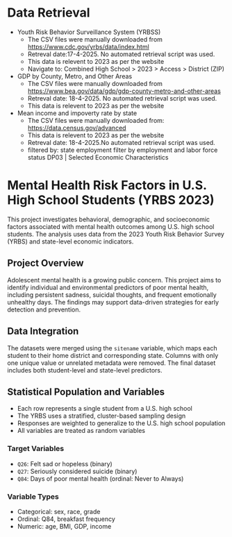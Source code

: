 # Data Retrieval

- Youth Risk Behavior Surveillance System (YRBSS)   
    *   The CSV files were manually downloaded from https://www.cdc.gov/yrbs/data/index.html 
    *   Retreval date:17-4-2025. No automated retrieval script was used.
    *   This data is relevent to 2023 as per the website
    *   Navigate to: Combined High School > 2023 > Access > District (ZIP)
- GDP by County, Metro, and Other Areas
    *   The CSV files were manually downloaded from https://www.bea.gov/data/gdp/gdp-county-metro-and-other-areas 
    *   Retreval date: 18-4-2025. No automated retrieval script was used.
    *   This data is relevent to 2023 as per the website
- Mean income and impoverty rate by state 
    *   The CSV files were manually downloaded from: https://data.census.gov/advanced
    *   This data is relevent to 2023 as per the website
    *   Retreval date: 18-4-2025.No automated retrieval script was used.
    *   filtered by: 
            state
            employment
            filter by employment and labor force status
            DP03 | Selected Economic Characteristics

# Mental Health Risk Factors in U.S. High School Students (YRBS 2023)

This project investigates behavioral, demographic, and socioeconomic factors associated with mental health outcomes among U.S. high school students. The analysis uses data from the 2023 Youth Risk Behavior Survey (YRBS) and state-level economic indicators.

## Project Overview

Adolescent mental health is a growing public concern. This project aims to identify individual and environmental predictors of poor mental health, including persistent sadness, suicidal thoughts, and frequent emotionally unhealthy days. The findings may support data-driven strategies for early detection and prevention.

## Data Integration

The datasets were merged using the `sitename` variable, which maps each student to their home district and corresponding state. Columns with only one unique value or unrelated metadata were removed. The final dataset includes both student-level and state-level predictors.

## Statistical Population and Variables

- Each row represents a single student from a U.S. high school
- The YRBS uses a stratified, cluster-based sampling design
- Responses are weighted to generalize to the U.S. high school population
- All variables are treated as random variables

### Target Variables

- `Q26`: Felt sad or hopeless (binary)
- `Q27`: Seriously considered suicide (binary)
- `Q84`: Days of poor mental health (ordinal: Never to Always)

### Variable Types

- Categorical: sex, race, grade
- Ordinal: Q84, breakfast frequency
- Numeric: age, BMI, GDP, income
